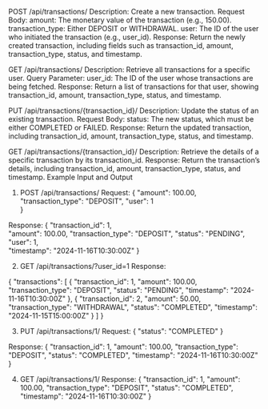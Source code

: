 POST /api/transactions/
Description: Create a new transaction.
Request Body:
amount: The monetary value of the transaction (e.g., 150.00).
transaction_type: Either DEPOSIT or WITHDRAWAL.
user: The ID of the user who initiated the transaction (e.g., user_id).
Response: Return the newly created transaction, including fields such as transaction_id, amount, transaction_type, status, and timestamp.

GET /api/transactions/
Description: Retrieve all transactions for a specific user.
Query Parameter: user_id: The ID of the user whose transactions are being fetched.
Response: Return a list of transactions for that user, showing transaction_id, amount, transaction_type, status, and timestamp.

PUT /api/transactions/{transaction_id}/
Description: Update the status of an existing transaction.
Request Body:
status: The new status, which must be either COMPLETED or FAILED.
Response: Return the updated transaction, including transaction_id, amount, transaction_type, status, and timestamp.

GET /api/transactions/{transaction_id}/
Description: Retrieve the details of a specific transaction by its transaction_id.
Response: Return the transaction’s details, including transaction_id, amount, transaction_type, status, and timestamp.
Example Input and Output
1. POST /api/transactions/
Request:
{
  "amount": 100.00,
  "transaction_type": "DEPOSIT",
  "user": 1  
}

Response:
{
  "transaction_id": 1,  
  "amount": 100.00,
  "transaction_type": "DEPOSIT",
  "status": "PENDING",
  "user": 1,  
  "timestamp": "2024-11-16T10:30:00Z"
}

2. GET /api/transactions/?user_id=1
Response:

{
  "transactions": [
    {
      "transaction_id": 1,
      "amount": 100.00,
      "transaction_type": "DEPOSIT",
      "status": "PENDING",
      "timestamp": "2024-11-16T10:30:00Z"
    },
    {
      "transaction_id": 2,
      "amount": 50.00,
      "transaction_type": "WITHDRAWAL",
      "status": "COMPLETED",
      "timestamp": "2024-11-15T15:00:00Z"
    }
  ]
}

3. PUT /api/transactions/1/
Request:
{
  "status": "COMPLETED"
}

Response:
{
  "transaction_id": 1,
  "amount": 100.00,
  "transaction_type": "DEPOSIT",
  "status": "COMPLETED",
  "timestamp": "2024-11-16T10:30:00Z"
}

4. GET /api/transactions/1/
Response:
{
  "transaction_id": 1,
  "amount": 100.00,
  "transaction_type": "DEPOSIT",
  "status": "COMPLETED",
  "timestamp": "2024-11-16T10:30:00Z"
}

